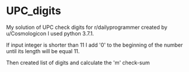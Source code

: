 # UPC_digits

My solution of UPC check digits for r/dailyprogrammer created by u/Cosmologicon
I used python 3.7.1. 

If input integer is shorter than 11 I add '0' to the beginning of the number until its length will be equal 11.

Then created list of digits and calculate the 'm' check-sum